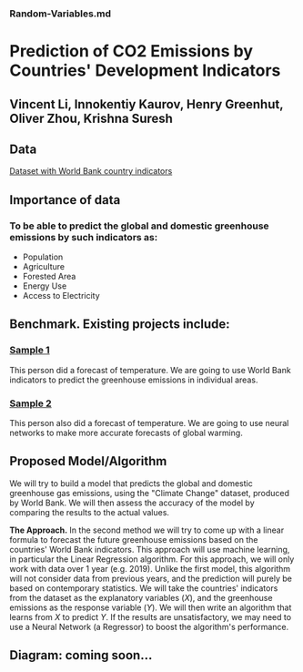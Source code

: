 ### Random-Variables.md

# Prediction of CO2 Emissions by Countries' Development Indicators

## Vincent Li, Innokentiy Kaurov, Henry Greenhut, Oliver Zhou, Krishna Suresh

## Data

[Dataset with World Bank country indicators](https://www.kaggle.com/ploverbrown/world-bank-indicators-collection)

## Importance of data
### To be able to predict the global and domestic greenhouse emissions by such indicators as:
- Population
- Agriculture
- Forested Area
- Energy Use
- Access to Electricity
## Benchmark. Existing projects include:
### [Sample 1](https://www.kaggle.com/ghenima/temperature-change-analysis-in-progress)
This person did a forecast of temperature. We are going to use World Bank indicators to predict the greenhouse emissions in individual areas.

### [Sample 2](https://www.kaggle.com/gatandubuc/forecast-with-n-beats-interpretable-model)
This person also did a forecast of temperature. We are going to use neural networks to make more accurate forecasts of global warming.
## Proposed Model/Algorithm
We will try to build a model that predicts the global and domestic greenhouse gas emissions, using the "Climate Change" dataset, produced by World Bank. We will then assess the accuracy of the model by comparing the results to the actual values.


**The Approach.** In the second method we will try to come up with a linear formula to forecast the future greenhouse emissions based on the 
countries' World Bank indicators. This approach will use machine learning, in particular the Linear Regression algorithm.
For this approach, we will only work with data over 1 year (e.g. 2019). Unlike the first model, this algorithm will not consider data from previous years, 
and the prediction will purely be based on contemporary statistics.
We will take the countries' indicators from the dataset as the explanatory variables (*X*), and the greenhouse emissions as the response variable (*Y*).
We will then write an algorithm that learns from *X* to predict *Y*.
If the results are unsatisfactory, we may need to use a Neural Network (a Regressor) to boost the algorithm's performance.

## Diagram: coming soon...
